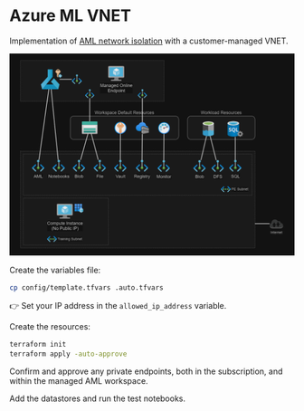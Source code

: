 # Azure ML VNET

Implementation of [AML network isolation][1] with a customer-managed VNET.

<img src=".assets/aml-architecture-vnet2.png" />

Create the variables file:

```sh
cp config/template.tfvars .auto.tfvars
```

👉 Set your IP address in the `allowed_ip_address` variable.

Create the resources:

```sh
terraform init
terraform apply -auto-approve
```

Confirm and approve any private endpoints, both in the subscription, and within the managed AML workspace.

Add the datastores and run the test notebooks.

[1]: https://learn.microsoft.com/en-us/azure/machine-learning/how-to-network-isolation-planning?view=azureml-api-2#recommended-architecture-use-your-azure-vnet

